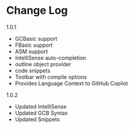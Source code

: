 # Change Log

1.0.1
- GCBasic support
- FBasic support
- ASM support
- IntelliSense auto-completion
- outline object provider
- code snippets
- Toolbar with compile options
- Provides Language Context to GitHub Copilot

1.0.2
- Updated IntelliSense
- Updated GCB Syntax
- Updated Snippets
